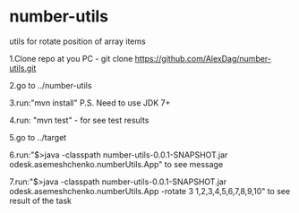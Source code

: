 number-utils
============

utils for rotate position of array items 


1.Clone repo at you PC - 
	git clone https://github.com/AlexDag/number-utils.git

2.go to ../number-utils

3.run:"mvn install"
	P.S.  Need to use JDK 7+
	
4.run: "mvn test" - for see test results

5.go to ../target

6.run:"$>java -classpath number-utils-0.0.1-SNAPSHOT.jar odesk.asemeshchenko.numberUtils.App"
	to see message

7.run:"$>java -classpath number-utils-0.0.1-SNAPSHOT.jar odesk.asemeshchenko.numberUtils.App -rotate 3 1,2,3,4,5,6,7,8,9,10"
	to see result of the task
